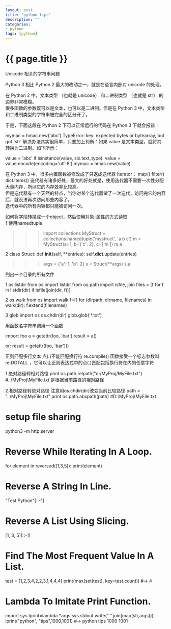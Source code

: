 ```yaml
---
layout: post
title: "python tips"
description: ""
categories: 
- python
tags: [python]
---
```

{{ page.title }}
================

Unicode 相关的字符串问题

Python 3 相比 Python 2 最大的改动之一，就是在语言内部对 unicode 的处理。

在 Python 2 中，文本类型 （也就是 unicode） 和二进制类型 （也就是 str） 的边界非常模糊。   
很多函数的参数既可以是文本，也可以是二进制。但是在 Python 3 中，文本类型和二进制类型的字符串被完全的区分开了。   

于是，下面这段在 Python 2 下可以正常运行的代码在 Python 3 下就会报错：

mymac = hmac.new('abc')
TypeError: key: expected bytes or bytearray, but got 'str'
解决办法其实很简单，只要加上判断：如果 value 是文本类型，就将其转换为二进制。如下所示：

value = 'abc'
if isinstance(value, six.text_type):
    value = value.encode(encoding='utf-8')
mymac = hmac.new(value)

在 Python 3 中，很多内置函数被修改成了只返成迭代器 Iterator：
map()
filter()
dict.items()
迭代器有诸多好处，最大的好处就是，使用迭代器不需要一次性分配大量内存，所以它的内存效率比较高。   
但是迭代器有一个天然的特点，当你对某个迭代器做了一次迭代，访问完它的内容后，就没法再次访问那些内容了。   
迭代器中的所有内容都只能被访问一次。

如何将字段转换成一个object，然后使用对象-属性的方式读取   
1 使用namedtuple
>>> import collections
>>> MyStruct = collections.namedtuple('mystruct', 'a b c')
>>> m = MyStruct(a=1, b={'c': 2}, c=['hi'])
>>> m.a

2 
class Struct:
      def __init__(self, **entries):
      	  self.__dict__.update(entries)
	  
>>> args = {'a': 1, 'b': 2}
>>> s = Struct(**args)
>>> s.a

列出一个目录的所有文件

1 os.listdir
from os import listdir
from os.path import isfile, join
files = [f for f in listdir(dir) if isfile(join(dir, f))]

2 os.walk
from os import walk
f=[]
for (dirpath, dirname, filenames) in walk(dir):
	f.extend(filenames)

3 glob
import os
os.chdir(dir)
glob.glob('*.txt')

用函数名字符串调用一个函数

import foo
a = getattr(foo, 'bar')
result = a()

or:
result = getattr(foo, 'bar')()

正则匹配多行文本
点(.)不能匹配换行符
re.compile() 函数接受一个标志参数叫 re.DOTALL ，它可以让正则表达式中的点(.)匹配包括换行符在内的任意字符

1.绝对路径转相对路径
print os.path.relpath("d:/MyProj/MyFile.txt")
#..\MyProj\MyFile.txt
是根据当前路径的相对路径
 

2.相对路径转绝对路径
 注意用os.chdir(dir)改变当前比较路径
path = "..\MyProj\MyFile.txt"
print os.path.abspath(path)
#D:\MyProj\MyFile.txt

# setup file sharing
python3 -m http.server

# Reverse While Iterating In A Loop.
for element in reversed([1,3,5]): print(element)

# Reverse A String In Line.
"Test Python"[::-1]

# Reverse A List Using Slicing.
[1, 3, 5][::-1]

# Find The Most Frequent Value In A List.
test = [1,2,3,4,2,2,3,1,4,4,4]
print(max(set(test), key=test.count))
#-> 4

# Lambda To Imitate Print Function.
import sys
lprint=lambda *args:sys.stdout.write(" ".join(map(str,args)))
lprint("python", "tips",1000,1001)
#-> python tips 1000 1001

